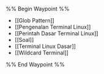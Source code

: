 %% Begin Waypoint %%
- [[Glob Pattern]]
- [[Pengenalan Terminal Linux]]
- [[Perintah Dasar Terminal Linux]]
- [[Soal]]
- [[Terminal Linux Dasar]]
- [[Wildcard Terminal]]

%% End Waypoint %%

